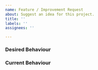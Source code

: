 ```yaml
---
name: Feature / Improvement Request
about: Suggest an idea for this project.
title: ''
labels: ''
assignees: ''

---
```


### Desired Behaviour

<!--- Explain how the program should behave once the issue has been resolved. -->

### Current Behaviour

<!--- Please provide information about the undesired current behaviour. -->
